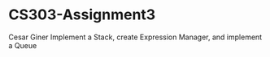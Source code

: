 # CS303-Assignment3
Cesar Giner
Implement a Stack, create Expression Manager, and implement a Queue
